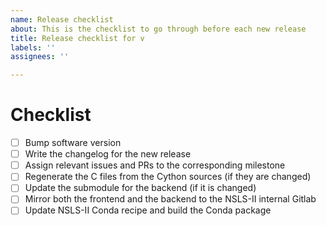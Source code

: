 ```yaml
---
name: Release checklist
about: This is the checklist to go through before each new release
title: Release checklist for v
labels: ''
assignees: ''

---
```


# Checklist
- [ ] Bump software version
- [ ] Write the changelog for the new release
- [ ] Assign relevant issues and PRs to the corresponding milestone
- [ ] Regenerate the C files from the Cython sources (if they are changed)
- [ ] Update the submodule for the backend (if it is changed)
- [ ] Mirror both the frontend and the backend to the NSLS-II internal Gitlab  
- [ ] Update NSLS-II Conda recipe and build the Conda package
